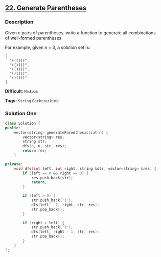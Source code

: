 ## [22. Generate Parentheses](https://leetcode.com/problems/generate-parentheses/description/)

### Description

Given *n* pairs of parentheses, write a function to generate all combinations of well-formed parentheses.

For example, given *n* = 3, a solution set is:

```
[
  "((()))",
  "(()())",
  "(())()",
  "()(())",
  "()()()"
]
```



**Difficult:** `Medium`

**Tags:** `String` `Backtracking`



### Solution One

```c++
class Solution {
public:
    vector<string> generateParenthesis(int n) {
        vector<string> res;
        string str;
        dfs(n, n, str, res);
        return res;
    }

private:
    void dfs(int left, int right, string &str, vector<string> &res) {
        if (left == 0 && right == 0) {
            res.push_back(str);
            return;
        }

        if (left > 0) {
            str.push_back('(');
            dfs(left - 1, right, str, res);
            str.pop_back();
        }

        if (right > left) {
            str.push_back(')');
            dfs(left, right - 1, str, res);
            str.pop_back();
        }
    }
};
```



